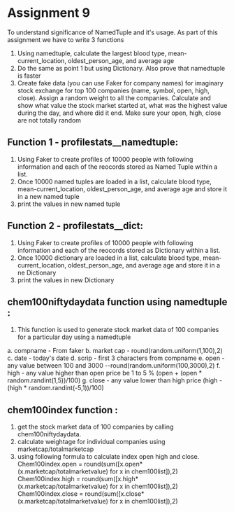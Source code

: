 # Assignment 9

To understand significance of NamedTuple and it's usage. As part of this assignment we have to write 3 functions
1. Using namedtuple, calculate the largest blood type, mean-current_location, oldest_person_age, and average age 
2. Do the same as point 1 but using Dictionary. Also prove that namedtuple is faster
3. Create fake data (you can use Faker for company names) for imaginary stock exchange for top 100 companies (name, symbol, open, high, close). Assign a random weight to all the companies. Calculate and show what value the stock market started at, what was the highest value during the day, and where did it end. Make sure your open, high, close are not totally random



## Function 1 - profilestats__namedtuple: 

1. Using Faker to create profiles of 10000 people with following information and each of the reocords stored as Named Tuple within a list.
2. Once 10000 named tuples are loaded in a list, calculate blood type, mean-current_location, oldest_person_age, and average age and store it in a new named tuple	
3. print the values in new named tuple

## Function 2 - profilestats__dict: 

1. Using Faker to create profiles of 10000 people with following information and each of the reocords stored as Dictionary within a list.
2. Once 10000 dictionary are loaded in a list, calculate blood type, mean-current_location, oldest_person_age, and average age and store it in a ne Dictionary	
3. print the values in new Dictionary

## chem100niftydaydata function using namedtuple :

1. This function is used to generate stock market data of 100 companies for a particular day using a namedtuple

a. compname - From faker
b. market cap - round(random.uniform(1,100),2)
c. date - today's date
d. scrip - first 3 characters from compname
e. open - any value between 100 and 3000 --round(random.uniform(100,3000),2)
f. high - any value higher than open price be 1 to 5 % (open + (open * random.randint(1,5))/100)
g. close - any value lower than high price  (high - (high * random.randint(-5,1))/100)


## chem100index function :

1. get the stock market data of 100 companies by calling chem100niftydaydata.
2. calculate weightage for individual companies using marketcap/totalmarketcap
3. using following formula to calculate index open high and close.
	Chem100index.open = round(sum([x.open*(x.marketcap/totalmarketvalue) for x in chem100list]),2)
	Chem100index.high = round(sum([x.high*(x.marketcap/totalmarketvalue) for x in chem100list]),2)
	Chem100index.close = round(sum([x.close*(x.marketcap/totalmarketvalue) for x in chem100list]),2)
